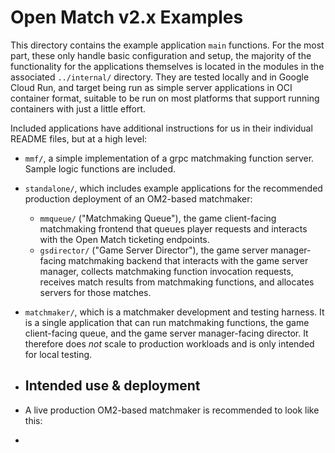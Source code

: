 # Open Match v2.x Examples

This directory contains the example application `main` functions. For the most part, these only handle basic configuration and setup, the majority of the functionality for the applications themselves is located in the modules in the associated `../internal/` directory. They are tested locally and in Google Cloud Run, and target being run as simple server applications in OCI container format, suitable to be run on most platforms that support running containers with just a little effort.

Included applications have additional instructions for us in their individual README files, but at a high level:
* `mmf/`, a simple implementation of a grpc matchmaking function server. Sample logic functions are included.
* `standalone/`, which includes example applications for the recommended production deployment of an OM2-based matchmaker:
  * `mmqueue/` ("Matchmaking Queue"), the game client-facing matchmaking frontend that queues player requests and interacts with the Open Match ticketing endpoints.
  * `gsdirector/` ("Game Server Director"), the game server manager-facing matchmaking backend that interacts with the game server manager, collects matchmaking function invocation requests, receives match results from matchmaking functions, and allocates servers for those matches.
* `matchmaker/`, which is a matchmaker development and testing harness. It is a single application that can run matchmaking functions, the game client-facing queue, and the game server manager-facing director. It therefore does *not* scale to production workloads and is only intended for local testing.

* ## Intended use & deployment

* A live production OM2-based matchmaker is recommended to look like this:
* 
